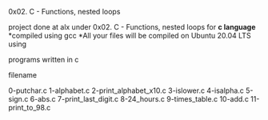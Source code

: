 
0x02. C - Functions, nested loops

project done at alx under 0x02. C - Functions, nested loops for **c language**
*compiled using gcc
*All your files will be compiled on Ubuntu 20.04 LTS using

programs written in c

filename

0-putchar.c
1-alphabet.c
2-print_alphabet_x10.c
3-islower.c
4-isalpha.c
5-sign.c
6-abs.c
7-print_last_digit.c
8-24_hours.c
9-times_table.c
10-add.c
11-print_to_98.c